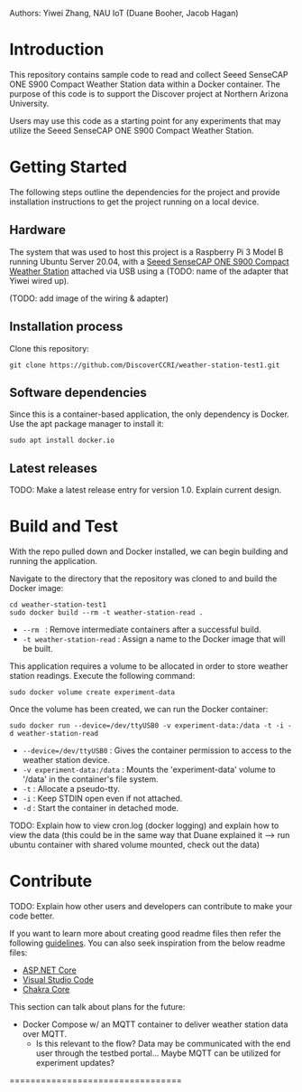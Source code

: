 Authors: Yiwei Zhang, NAU IoT (Duane Booher, Jacob Hagan)

# Introduction 
This repository contains sample code to read and collect Seeed SenseCAP ONE S900 Compact Weather Station data within a Docker container. The purpose of this code is to support the Discover project at Northern Arizona University.

Users may use this code as a starting point for any experiments that may utilize the Seeed SenseCAP ONE S900 Compact Weather Station.

# Getting Started
The following steps outline the dependencies for the project and provide installation instructions to get the project running on a local device. 

## Hardware
The system that was used to host this project is a Raspberry Pi 3 Model B running Ubuntu Server 20.04, with a [Seeed SenseCAP ONE S900 Compact Weather Station](https://files.seeedstudio.com/products/101990784/SenseCAP%20ONE%20Compact%20Weather%20Sensor%20User%20Guide-v1.6.pdf) attached via USB using a (TODO: name of the adapter that Yiwei wired up).

(TODO: add image of the wiring & adapter)

## Installation process
Clone this repository:

```
git clone https://github.com/DiscoverCCRI/weather-station-test1.git
```

## Software dependencies
Since this is a container-based application, the only dependency is Docker. Use the apt package manager to install it:

```
sudo apt install docker.io
```

## Latest releases
TODO: Make a latest release entry for version 1.0. Explain current design.


# Build and Test
With the repo pulled down and Docker installed, we can begin building and running the application.

Navigate to the directory that the repository was cloned to and build the Docker image:
```
cd weather-station-test1
sudo docker build --rm -t weather-station-read .
```
* `--rm ` : Remove intermediate containers after a successful build.
* `-t weather-station-read` : Assign a name to the Docker image that will be built.

This application requires a volume to be allocated in order to store weather station readings. Execute the following command:
```
sudo docker volume create experiment-data
```

Once the volume has been created, we can run the Docker container:
```
sudo docker run --device=/dev/ttyUSB0 -v experiment-data:/data -t -i -d weather-station-read
```
* `--device=/dev/ttyUSB0` : Gives the container permission to access to the weather station device.
* `-v experiment-data:/data` : Mounts the 'experiment-data' volume to '/data' in the container's file system.
* `-t` : Allocate a pseudo-tty.
* `-i` : Keep STDIN open even if not attached.
* `-d` : Start the container in detached mode.

TODO: Explain how to view cron.log (docker logging) and explain how to view the data (this could be in the same way that Duane explained it --> run ubuntu container with shared volume mounted, check out the data)

# Contribute
TODO: Explain how other users and developers can contribute to make your code better. 

If you want to learn more about creating good readme files then refer the following [guidelines](https://docs.microsoft.com/en-us/azure/devops/repos/git/create-a-readme?view=azure-devops). You can also seek inspiration from the below readme files:
- [ASP.NET Core](https://github.com/aspnet/Home)
- [Visual Studio Code](https://github.com/Microsoft/vscode)
- [Chakra Core](https://github.com/Microsoft/ChakraCore)

This section can talk about plans for the future:
* Docker Compose w/ an MQTT container to deliver weather station data over MQTT.
    * Is this relevant to the flow? Data may be communicated with the end user through the testbed portal... Maybe MQTT can be utilized for experiment updates?

=================================
